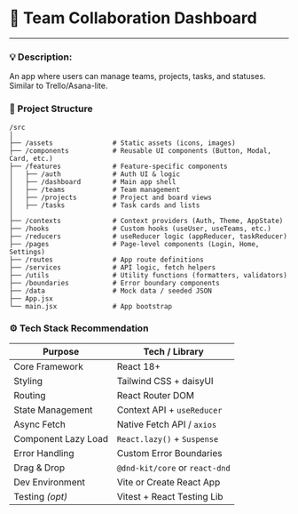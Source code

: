 # 🔧 **Team Collaboration Dashboard**

---

### 💡 Description:

An app where users can manage teams, projects, tasks, and statuses. Similar to Trello/Asana-lite.

### 🧱 Project Structure

```
/src
│
├── /assets               # Static assets (icons, images)
├── /components           # Reusable UI components (Button, Modal, Card, etc.)
├── /features             # Feature-specific components
│   ├── /auth             # Auth UI & logic
│   ├── /dashboard        # Main app shell
│   ├── /teams            # Team management
│   ├── /projects         # Project and board views
│   ├── /tasks            # Task cards and lists
│
├── /contexts             # Context providers (Auth, Theme, AppState)
├── /hooks                # Custom hooks (useUser, useTeams, etc.)
├── /reducers             # useReducer logic (appReducer, taskReducer)
├── /pages                # Page-level components (Login, Home, Settings)
├── /routes               # App route definitions
├── /services             # API logic, fetch helpers
├── /utils                # Utility functions (formatters, validators)
├── /boundaries           # Error boundary components
├── /data                 # Mock data / seeded JSON
├── App.jsx
└── main.jsx              # App bootstrap
```

### ⚙️ Tech Stack Recommendation

| Purpose | Tech / Library |
| --- | --- |
| Core Framework | React 18+ |
| Styling | Tailwind CSS + daisyUI |
| Routing | React Router DOM |
| State Management | Context API + `useReducer` |
| Async Fetch | Native Fetch API / `axios` |
| Component Lazy Load | `React.lazy()` + `Suspense` |
| Error Handling | Custom Error Boundaries |
| Drag & Drop | `@dnd-kit/core` or `react-dnd` |
| Dev Environment | Vite or Create React App |
| Testing *(opt)* | Vitest + React Testing Lib |